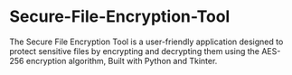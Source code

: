 # Secure-File-Encryption-Tool
The Secure File Encryption Tool is a user-friendly application designed to protect sensitive files by encrypting and decrypting them using the AES-256 encryption algorithm, Built with Python and Tkinter.
